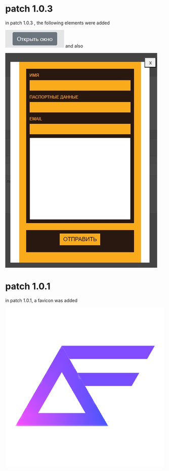 # patch 1.0.3
in patch 1.0.3 , the following elements were added

![Описание изображения](img/open%20img.jpg)
and also

![Описание изображения](img/window.jpg)
# patch 1.0.1
in patch 1.0.1, a favicon was added

![Описание изображения](img/image.png)